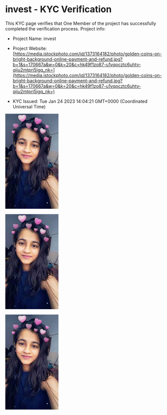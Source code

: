 # invest - KYC Verification
		


This KYC page verifies that One Member of the project has successfully completed the verification process. Project info:
		


- Project Name: invest
		

- Project Website: [https://media.istockphoto.com/id/1373164182/photo/golden-coins-on-bright-background-online-payment-and-refund.jpg?b=1&s=170667a&w=0&k=20&c=hk49f1zo87-u1vqocztc6uhtv-qiju2mtpri5igq_nk=](https://media.istockphoto.com/id/1373164182/photo/golden-coins-on-bright-background-online-payment-and-refund.jpg?b=1&s=170667a&w=0&k=20&c=hk49f1zo87-u1vqocztc6uhtv-qiju2mtpri5igq_nk=)
		

- KYC Issued: Tue Jan 24 2023 14:04:21 GMT+0000 (Coordinated Universal Time)
		


![This is an face image](./personFace.png)
		

![This is an cnic image](./cnicImage.png)
		

![This is an passport image](./passportImage.png)
	